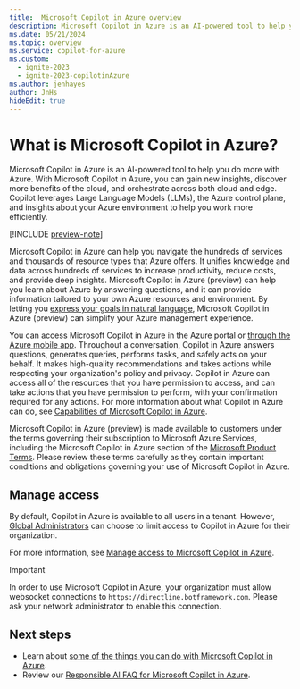 ```yaml
---
title:  Microsoft Copilot in Azure overview
description: Microsoft Copilot in Azure is an AI-powered tool to help you do more with Azure. 
ms.date: 05/21/2024
ms.topic: overview
ms.service: copilot-for-azure
ms.custom:
  - ignite-2023
  - ignite-2023-copilotinAzure
ms.author: jenhayes
author: JnHs
hideEdit: true
---
```


# What is Microsoft Copilot in Azure?

Microsoft Copilot in Azure is an AI-powered tool to help you do more with Azure. With Microsoft Copilot in Azure, you can gain new insights, discover more benefits of the cloud, and orchestrate across both cloud and edge. Copilot leverages Large Language Models (LLMs), the Azure control plane, and insights about your Azure environment to help you work more efficiently.

[!INCLUDE [preview-note](includes/preview-note.md)]

Microsoft Copilot in Azure can help you navigate the hundreds of services and thousands of resource types that Azure offers. It unifies knowledge and data across hundreds of services to increase productivity, reduce costs, and provide deep insights. Microsoft Copilot in Azure (preview) can help you learn about Azure by answering questions, and it can provide information tailored to your own Azure resources and environment. By letting you [express your goals in natural language](write-effective-prompts.md), Microsoft Copilot in Azure (preview) can simplify your Azure management experience.

You can access Microsoft Copilot in Azure in the Azure portal or [through the Azure mobile app](/azure/azure-portal/copilot-in-azure). Throughout a conversation, Copilot in Azure answers questions, generates queries, performs tasks, and safely acts on your behalf. It makes high-quality recommendations and takes actions while respecting your organization's policy and privacy. Copilot in Azure can access all of the resources that you have permission to access, and can take actions that you have permission to perform, with your confirmation required for any actions. For more information about what Copilot in Azure can do, see [Capabilities of Microsoft Copilot in Azure](capabilities.md).

Microsoft Copilot in Azure (preview) is made available to customers under the terms governing their subscription to Microsoft Azure Services, including the Microsoft Copilot in Azure section of the [Microsoft Product Terms](https://www.microsoft.com/licensing/terms/productoffering/MicrosoftAzure/EAEAS). Please review these terms carefully as they contain important conditions and obligations governing your use of Microsoft Copilot in Azure.

## Manage access

By default, Copilot in Azure is available to all users in a tenant. However, [Global Administrators](/entra/identity/role-based-access-control/permissions-reference#global-administrator) can choose to limit access to Copilot in Azure for their organization.

For more information, see [Manage access to Microsoft Copilot in Azure](manage-access.md).

> [!IMPORTANT]
> In order to use Microsoft Copilot in Azure, your organization must allow websocket connections to `https://directline.botframework.com`. Please ask your network administrator to enable this connection.

## Next steps

- Learn about [some of the things you can do with Microsoft Copilot in Azure](capabilities.md).
- Review our [Responsible AI FAQ for Microsoft Copilot in Azure](responsible-ai-faq.md).
